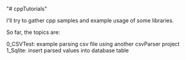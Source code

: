 "# cppTutorials" 

I'll try to gather cpp samples and example usage of some libraries.

So far, the topics are:

0_CSVTest: example parsing csv file using another csvParser project
1_Sqlite: insert parsed values into database table